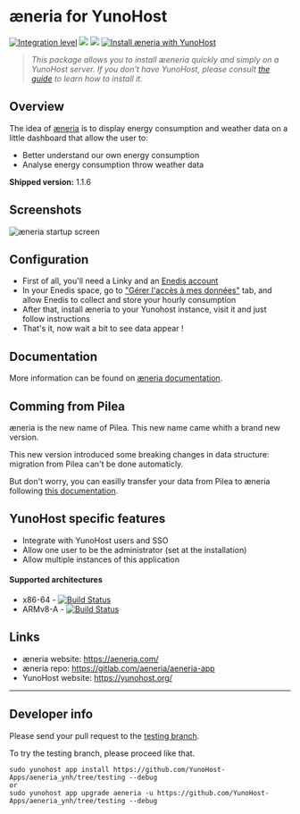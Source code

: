 # æneria for YunoHost

[![Integration level](https://dash.yunohost.org/integration/aeneria.svg)](https://dash.yunohost.org/appci/app/aeneria) ![](https://ci-apps.yunohost.org/ci/badges/aeneria.status.svg) ![](https://ci-apps.yunohost.org/ci/badges/aeneria.maintain.svg)
[![Install æneria with YunoHost](https://install-app.yunohost.org/install-with-yunohost.svg)](https://install-app.yunohost.org/?app=aeneria)

> *This package allows you to install æeneria quickly and simply on a YunoHost server.
If you don't have YunoHost, please consult [the guide](https://yunohost.org/#/install) to learn how to install it.*

## Overview
The idea of [æneria](https://aeneria.com) is to display energy consumption and weather data on a little dashboard that allow the user to:

 * Better understand our own energy consumption
 * Analyse energy consumption throw weather data

 **Shipped version:** 1.1.6

## Screenshots

![æneria startup screen](https://gitlab.com/aeneria/aeneria-app/-/raw/master/docs/img/dash_accueil.png)

## Configuration

* First of all, you'll need a Linky and an [Enedis account](https://mon-compte-client.enedis.fr/)
* In your Enedis space, go to ["Gérer l'accès à mes données"](https://mon-compte-particulier.enedis.fr/donnees/) tab, and allow Enedis to collect and store your hourly consumption
* After that, install æneria to your Yunohost instance, visit it and just follow instructions
* That's it, now wait a bit to see data appear !

## Documentation

More information can be found on [æneria documentation](https://docs.aeneria.com).

## Comming from Pilea

æneria is the new name of Pilea. This new name came whith a brand new version.

This new version introduced some breaking changes in data structure: migration from Pilea can't be done automaticly.

But don't worry, you can easilly transfer your data from Pilea to æneria following [this documentation](https://docs.aeneria.com/fr/latest/administrateur/pilea_migration.html).

## YunoHost specific features

* Integrate with YunoHost users and SSO
* Allow one user to be the administrator (set at the installation)
* Allow multiple instances of this application

#### Supported architectures

* x86-64 - [![Build Status](https://ci-apps.yunohost.org/ci/logs/aeneria%20%28Apps%29.svg)](https://ci-apps.yunohost.org/ci/apps/aeneria/)
* ARMv8-A - [![Build Status](https://ci-apps-arm.yunohost.org/ci/logs/aeneria%20%28Apps%29.svg)](https://ci-apps-arm.yunohost.org/ci/apps/aeneria/)

## Links

 * æneria website: https://aeneria.com/
 * æneria repo: https://gitlab.com/aeneria/aeneria-app
 * YunoHost website: https://yunohost.org/

---

## Developer info

Please send your pull request to the [testing branch](https://github.com/YunoHost-Apps/aeneria_ynh/tree/testing).

To try the testing branch, please proceed like that.
```
sudo yunohost app install https://github.com/YunoHost-Apps/aeneria_ynh/tree/testing --debug
or
sudo yunohost app upgrade aeneria -u https://github.com/YunoHost-Apps/aeneria_ynh/tree/testing --debug
```
